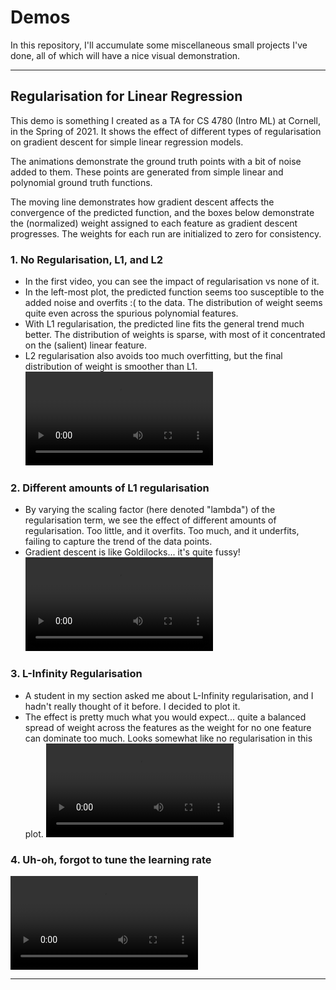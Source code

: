 # Demos

In this repository, I'll accumulate some miscellaneous small projects I've done, all of which will have a nice visual demonstration.

---

## Regularisation for Linear Regression

This demo is something I created as a TA for CS 4780 (Intro ML) at Cornell, in the Spring of 2021. It shows the effect of different types of regularisation on gradient descent for simple linear regression models.  

The animations demonstrate the ground truth points with a bit of noise added to them. These points are generated from simple linear and polynomial ground truth functions.  

The moving line demonstrates how gradient descent affects the convergence of the predicted function, and the boxes below demonstrate the (normalized) weight assigned to each feature as gradient descent progresses. The weights for each run are initialized to zero for consistency. 

### 1. No Regularisation, L1, and L2

- In the first video, you can see the impact of regularisation vs none of it.  
- In the left-most plot, the predicted function seems too susceptible to the added noise and overfits :( to the data. The distribution of weight seems quite even across the spurious polynomial features.  
- With L1 regularisation, the predicted line fits the general trend much better. The distribution of weights is sparse, with most of it concentrated on the (salient) linear feature.  
- L2 regularisation also avoids too much overfitting, but the final distribution of weight is smoother than L1.  
![No reg, L1 reg, L2 reg](https://user-images.githubusercontent.com/39067298/125436237-a78a7b10-c69c-46e2-85bb-cecd649db8f7.mp4)

### 2. Different amounts of L1 regularisation

- By varying the scaling factor (here denoted "lambda") of the regularisation term, we see the effect of different amounts of regularisation. Too little, and it overfits. Too much, and it underfits, failing to capture the trend of the data points.
- Gradient descent is like Goldilocks... it's quite fussy!
![Different amounts of lambda scaling for L1](https://user-images.githubusercontent.com/39067298/125437708-6f235028-3d11-466f-ad80-06c2d032e5fd.mp4)

### 3. L-Infinity Regularisation

- A student in my section asked me about L-Infinity regularisation, and I hadn't really thought of it before. I decided to plot it.
- The effect is pretty much what you would expect... quite a balanced spread of weight across the features as the weight for no one feature can dominate too much. Looks somewhat like no regularisation in this plot.
![L-inf regularisation](https://user-images.githubusercontent.com/39067298/125437803-ccd3a891-c5a4-4fe1-a8df-7c5aa5e3897d.mp4)

### 4. Uh-oh, forgot to tune the learning rate
![Kaboom. Gradient Descent dead](https://user-images.githubusercontent.com/39067298/125437951-3e396c16-ae1c-41eb-910e-1441f2ad0de5.mp4)

---



